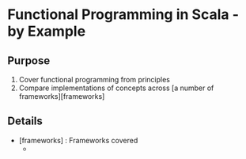 # Functional Programming in Scala - by Example

## Purpose

1. Cover functional programming from principles
2. Compare implementations of concepts across [a number of frameworks][frameworks]



## Details
* [frameworks] : Frameworks covered
   * [cats]: https://github.com/typelevel/cats "Typelevel Cats"